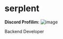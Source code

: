 # serplent
**Discord Profilim:**
![image](https://github.com/serplentdev/serplent/assets/137979842/1235b865-f95f-4b52-aa0e-0cdd479cd9a2)

Backend Developer
